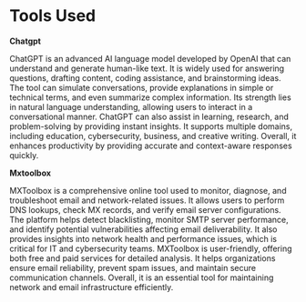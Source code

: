 # Tools Used

**Chatgpt**

ChatGPT is an advanced AI language model developed by OpenAI that can understand and generate human-like text. It is widely used for answering questions, drafting content, coding assistance, and brainstorming ideas. The tool can simulate conversations, provide explanations in simple or technical terms, and even summarize complex information. Its strength lies in natural language understanding, allowing users to interact in a conversational manner. ChatGPT can also assist in learning, research, and problem-solving by providing instant insights. It supports multiple domains, including education, cybersecurity, business, and creative writing. Overall, it enhances productivity by providing accurate and context-aware responses quickly.

**Mxtoolbox**

MXToolbox is a comprehensive online tool used to monitor, diagnose, and troubleshoot email and network-related issues. It allows users to perform DNS lookups, check MX records, and verify email server configurations. The platform helps detect blacklisting, monitor SMTP server performance, and identify potential vulnerabilities affecting email deliverability. It also provides insights into network health and performance issues, which is critical for IT and cybersecurity teams. MXToolbox is user-friendly, offering both free and paid services for detailed analysis. It helps organizations ensure email reliability, prevent spam issues, and maintain secure communication channels. Overall, it is an essential tool for maintaining network and email infrastructure efficiently.

